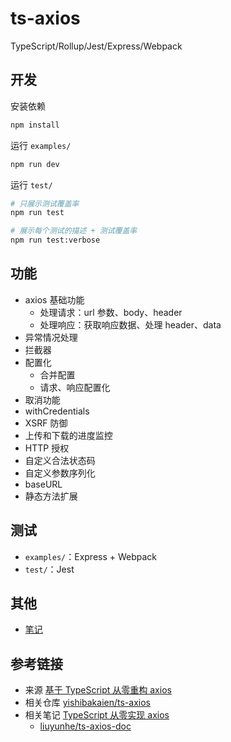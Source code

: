 # ts-axios

TypeScript/Rollup/Jest/Express/Webpack

## 开发

安装依赖

```bash
npm install
```

运行 `examples/`

```bash
npm run dev
```

运行 `test/`

```bash
# 只展示测试覆盖率
npm run test

# 展示每个测试的描述 + 测试覆盖率
npm run test:verbose
```

## 功能

- axios 基础功能
  - 处理请求：url 参数、body、header
  - 处理响应：获取响应数据、处理 header、data
- 异常情况处理
- 拦截器
- 配置化
  - 合并配置
  - 请求、响应配置化
- 取消功能
- withCredentials
- XSRF 防御
- 上传和下载的进度监控
- HTTP 授权
- 自定义合法状态码
- 自定义参数序列化
- baseURL
- 静态方法扩展

## 测试

- `examples/`：Express + Webpack
- `test/`：Jest

## 其他

- [笔记](./note.md)

## 参考链接

- 来源 [基于 TypeScript 从零重构 axios](https://coding.imooc.com/class/330.html)
- 相关仓库 [yishibakaien/ts-axios](https://github.com/yishibakaien/ts-axios)
- 相关笔记 [TypeScript 从零实现 axios](https://liuyunhe.github.io/ts-axios-doc/chapter1/)
  - [liuyunhe/ts-axios-doc](https://github.com/liuyunhe/ts-axios-doc)

